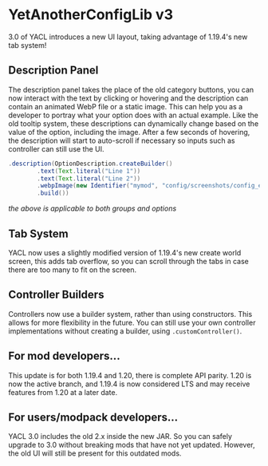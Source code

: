 # YetAnotherConfigLib v3

3.0 of YACL introduces a new UI layout, taking advantage of 1.19.4's new tab system!

## Description Panel

The description panel takes the place of the old category buttons, you can now interact with the text by clicking or hovering and the description can contain an animated WebP file or a static image. This can help you as a developer to portray what your option does with an actual example.
Like the old tooltip system, these descriptions can dynamically change based on the value of the option, including the image.
After a few seconds of hovering, the description will start to auto-scroll if necessary so inputs such as controller can still use the UI.

```java
.description(OptionDescription.createBuilder()
        .text(Text.literal("Line 1"))
        .text(Text.literal("Line 2"))
        .webpImage(new Identifier("mymod", "config/screenshots/config_example.webp"))
        .build())
```
*the above is applicable to both groups and options*

## Tab System

YACL now uses a slightly modified version of 1.19.4's new create world screen, this adds tab overflow, so you can scroll through the tabs in case there are too many to fit on the screen.

## Controller Builders

Controllers now use a builder system, rather than using constructors. This allows for more flexibility in the future.
You can still use your own controller implementations without creating a builder, using `.customController()`.

## For mod developers...

This update is for both 1.19.4 and 1.20, there is complete API parity. 1.20 is now the active branch,
and 1.19.4 is now considered LTS and may receive features from 1.20 at a later date.

## For users/modpack developers...

YACL 3.0 includes the old 2.x inside the new JAR. So you can safely upgrade to 3.0 without breaking
mods that have not yet updated. However, the old UI will still be present for this outdated mods.
